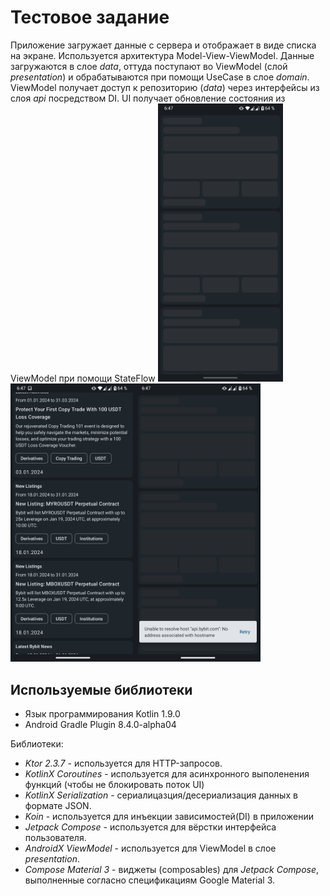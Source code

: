 # Тестовое задание
Приложение загружает данные с сервера и отображает в виде списка на экране.
Используется архитектура Model-View-ViewModel.
Данные загружаются в слое *data*, оттуда поступают во ViewModel (слой *presentation*) и обрабатываются
при помощи UseCase в слое *domain*. ViewModel получает доступ к репозиторию (*data*) через интерфейсы
из слоя *api* посредством DI.
UI получает обновление состояния из ViewModel при помощи StateFlow
<img src="loading.png" alt="загрузка" width="200"/><img src="loaded.png" alt="загружено" width="200"/><img src="error.png" alt="ошибка" width="200"/>
## Используемые библиотеки
- Язык программирования Kotlin 1.9.0
- Android Gradle Plugin 8.4.0-alpha04

Библиотеки:
- *Ktor 2.3.7* - используется для HTTP-запросов.
- *KotlinX Coroutines* - используется для асинхронного выполенения функций (чтобы не блокировать поток UI)
- *KotlinX Serialization* - сериалицазция/десериализация данных в формате JSON.
- *Koin* - используется для инъекции зависимостей(DI) в приложении
- *Jetpack Compose* - используется для вёрстки интерфейса пользователя.
- *AndroidX ViewModel* - используется для ViewModel в слое *presentation*.
- *Compose Material 3* - виджеты (composables) для *Jetpack Compose*, выполненные согласно спецификациям Google Material 3.